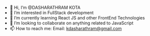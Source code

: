 - 👋 Hi, I’m @DASHARATHRAM KOTA
- 👀 I’m interested in FullStack development
- 🌱 I’m currently learning React JS and other FrontEnd Technologies
- 💞️ I’m looking to collaborate on anything related to JavaScript
- 📫 How to reach me: Email: kdasharathram@gmail.com

<!---
DASHARATHRAM/DASHARATHRAM is a ✨ special ✨ repository because its `README.md` (this file) appears on your GitHub profile.
You can click the Preview link to take a look at your changes.
--->
